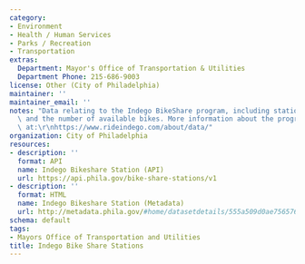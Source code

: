 ```yaml
---
category:
- Environment
- Health / Human Services
- Parks / Recreation
- Transportation
extras:
  Department: Mayor's Office of Transportation & Utilities
  Department Phone: 215-686-9003
license: Other (City of Philadelphia)
maintainer: ''
maintainer_email: ''
notes: "Data relating to the Indego BikeShare program, including station locations\
  \ and the number of available bikes. More information about the program is available\
  \ at:\r\nhttps://www.rideindego.com/about/data/"
organization: City of Philadelphia
resources:
- description: ''
  format: API
  name: Indego Bikeshare Station (API)
  url: https://api.phila.gov/bike-share-stations/v1
- description: ''
  format: HTML
  name: Indego Bikeshare Station (Metadata)
  url: http://metadata.phila.gov/#home/datasetdetails/555a509d0ae7565761d9578c/representationdetails/5592d91f57efad1c29b97937/
schema: default
tags:
- Mayors Office of Transportation and Utilities
title: Indego Bike Share Stations
---
```

